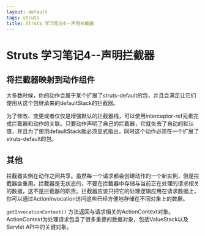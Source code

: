 ```yaml
---
layout: default
tags: struts
title: Struts 学习笔记4--声明拦截器
---
```


# Struts 学习笔记4--声明拦截器 #

## 将拦截器映射到动作组件 ##

大多数时候，你的动作会属于某个扩展了struts-default的包，并且会满足让它们使用从这个包继承来的defaultStack的拦截器。

为了修改、变更或者仅仅是增强默认的拦截器栈，可以使用interceptor-ref元素完成拦截器和动作的关联。只要动作声明了自己的拦截器，它就失去了自动的默认值，并且为了使用defaultStack就必须显式指出，同时这个动作必须在一个扩展了struts-default的包。

## 其他 ##

拦截器实例在动作之间共享。虽然每一个请求都会创建动作的一个新实例，但是拦截器会重用。拦截器是无状态的，不要在拦截器中存储与当前正在处理的请求相关的数据，这不是拦截器的职责。拦截器应该只把它的处理逻辑应用在请求数据上，你可以通过ActionInvocation访问这些已经方便地存储在不同对象上的数据。

`getInvocationContext()` 方法返回与请求相关的ActionContext对象。ActionContext为处理请求包含了很多重要的数据对象，包括ValueStack以及Servlet API中的关键对象。
